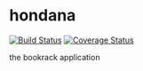 hondana
=======
[![Build Status](https://secure.travis-ci.org/kasaharu/hondana.png)](https://travis-ci.org/kasaharu/hondana)
[![Coverage Status](https://coveralls.io/repos/kasaharu/hondana/badge.png)](https://coveralls.io/r/kasaharu/hondana)

the bookrack application
